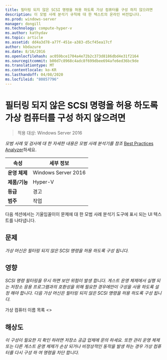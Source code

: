```yaml
---
title: 필터링 되지 않은 SCSI 명령을 허용 하도록 가상 컴퓨터를 구성 하지 않으려면
description: 이 모범 사례 분석기 규칙에 대 한 텍스트의 온라인 버전입니다.
ms.prod: windows-server
manager: dongill
ms.technology: compute-hyper-v
ms.author: kathydav
ms.topic: article
ms.assetid: dd4a3d78-a77f-451e-a383-d5cf45ea17cf
author: kbdazure
ms.date: 8/16/2016
ms.openlocfilehash: ac059bce1704a4e72b2c373d8186dbd4e31f2164
ms.sourcegitcommit: b00d7c8968c4adc8f699dbee694afe6ed36bc9de
ms.translationtype: MT
ms.contentlocale: ko-KR
ms.lasthandoff: 04/08/2020
ms.locfileid: "80857796"
---
```

# <a name="avoid-configuring-virtual-machines-to-allow-unfiltered-scsi-commands"></a>필터링 되지 않은 SCSI 명령을 허용 하도록 가상 컴퓨터를 구성 하지 않으려면

>적용 대상: Windows Server 2016


  
*모범 사례 및 검사에 대 한 자세한 내용은 모범 사례 분석기를 참조* [Best Practices Analyzer](https://go.microsoft.com/fwlink/?LinkId=122786)하세요.  
  
|속성|세부 정보|  
|-|-|  
|**운영 체제**|Windows Server 2016|  
|**제품/기능**|Hyper-V|  
|**등급**|경고|  
|**범주**|작업|  
  
다음 섹션에서는 기울임꼴이이 문제에 대 한 모범 사례 분석기 도구에 표시 되는 UI 텍스트를 나타냅니다.  
  
## <a name="issue"></a>문제  
  
*가상 머신은 필터링 되지 않은 SCSI 명령을 허용 하도록 구성 됩니다.*  
  
## <a name="impact"></a>영향  
  
*SCSI 명령 필터링을 무시 하면 보안 위험이 발생 합니다. 게스트 운영 체제에서 실행 되는 저장소 응용 프로그램과의 호환성을 위해 필요한 경우에만이 구성을 사용 하도록 설정 해야 합니다. 다음 가상 머신은 필터링 되지 않은 SCSI 명령을 허용 하도록 구성 됩니다.*  
  
가상 컴퓨터 이름 목록 \<>  
  
## <a name="resolution"></a>해상도  
  
*이 구성이 필요한 지 확인 하려면 저장소 공급 업체에 문의 하세요. 또한 관리 운영 체제 또는 다른 게스트 운영 체제가 손상 되거나 비정상적인 동작을 발생 하는 경우 가상 컴퓨터를 다시 구성 하 여 명령을 차단 합니다.*  
  


